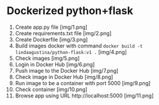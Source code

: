 # Dockerized python+flask

1. Create app.py file
[img/1.png]
2. Create requirements.txt file
[img/2.png]
3. Create Dockerfile
[img/3.png]
4. Build images docker with command `docker build -t lindaagustina/python-flask:v1 .`
[img/4.png]
5. Check images
[img/5.png]
6. Login in Docker Hub
[img/6.png]
7. Push image to the Docker Hub
[img/7.png]
8. Check image in Docker Hub
[img/8.png]
9. Run image to be a container with port 5000
[img/9.png]
10. Check container
[img/10.png]
11. Browse app using URL http://localhost:5000
[img/11.png]
